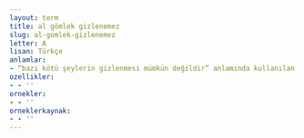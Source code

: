 ```yaml
---
layout: term
title: al gömlek gizlenemez
slug: al-gomlek-gizlenemez
letter: A
lisan: Türkçe
anlamlar:
- “bazı kötü şeylerin gizlenmesi mümkün değildir” anlamında kullanılan bir söz
ozellikler:
- - ''
ornekler:
- - ''
orneklerkaynak:
- - ''
---
```

